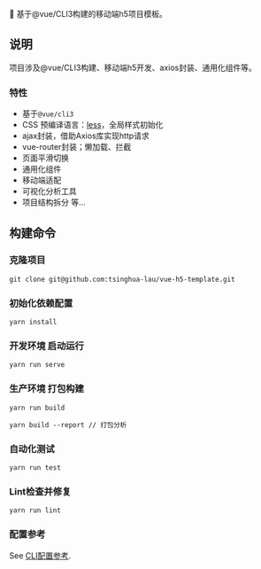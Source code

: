 

🚀 基于@vue/CLI3构建的移动端h5项目模板。

## 说明
项目涉及@vue/CLI3构建、移动端h5开发、axios封装、通用化组件等。

### 特性

- 基于`@vue/cli3`
- CSS 预编译语言：[less](http://lesscss.org/)，全局样式初始化
- ajax封装，借助Axios库实现http请求
- vue-router封装；懒加载、拦截
- 页面平滑切换
- 通用化组件
- 移动端适配
- 可视化分析工具
- 项目结构拆分 等...




## 构建命令
### 克隆项目
```
git clone git@github.com:tsinghua-lau/vue-h5-template.git
```

### 初始化依赖配置
```
yarn install
```

### 开发环境 启动运行
```
yarn run serve
```

### 生产环境 打包构建
```
yarn run build

yarn build --report // 打包分析
```

### 自动化测试
```
yarn run test
```

### Lint检查并修复
```
yarn run lint
```

### 配置参考
See [CLI配置参考](https://cli.vuejs.org/zh/config/).
